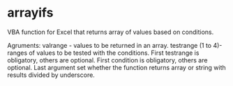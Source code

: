# arrayifs
VBA function for Excel that returns array of values based on conditions.

Agruments:
valrange - values to be returned in an array.
testrange (1 to 4)- ranges of values to be tested with the conditions. First testrange is obligatory, others are optional.
First condition is obligatory, others are optional.
Last argument set whether the function returns array or string with results divided by underscore.
